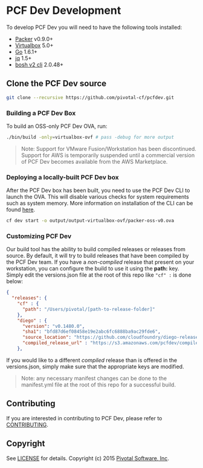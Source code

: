 # PCF Dev Development

To develop PCF Dev you will need to have the following tools installed:

- [Packer](https://www.packer.io) v0.9.0+
- [Virtualbox](https://www.virtualbox.org/) 5.0+
- [Go](https://golang.org) 1.6.1+
- [jq](https://stedolan.github.io/jq/) 1.5+
- [bosh v2 cli](https://bosh.io/docs/cli-v2.html#install) 2.0.48+

## Clone the PCF Dev source

```bash
git clone --recursive https://github.com/pivotal-cf/pcfdev.git
```

### Building a PCF Dev Box

To build an OSS-only PCF Dev OVA, run:

```bash
./bin/build -only=virtualbox-ovf # pass -debug for more output
```

> Note: Support for VMware Fusion/Workstation has been discontinued. Support for AWS is temporarily suspended until a commercial version of PCF Dev becomes available from the AWS Marketplace.

### Deploying a locally-built PCF Dev box

After the PCF Dev box has been built, you need to use the PCF Dev CLI to launch the OVA. This will disable various checks for system requirements such as system memory. More information on installation of the CLI can be found [here](http://docs.pivotal.io/pcf-dev/index.html#installing).

```bash
cf dev start -o output/output-virtualbox-ovf/packer-oss-v0.ova
```

### Customizing PCF Dev

Our build tool has the ability to build compiled releases or releases from source. By default, it will try to build releases that have been compiled by the PCF Dev team. If you have a *non-compiled* release that present on your workstation, you can configure the build to use it using the **path:** key. Simply edit the versions.json file at the root of this repo like `"cf" :` is done below:

```json
{
  "releases": {
    "cf" : {
      "path": "/Users/pivotal/[path-to-release-folder]"
    },
    "diego" : {
      "version": "v0.1480.0",
      "sha1": "bfd87d6ef08458e19e2abc6fc6888ba9ac29fde6",
      "source_location": "https://github.com/cloudfoundry/diego-release",
      "compiled_release_url" : "https://s3.amazonaws.com/pcfdev/compiled-releases/diego-8d1450da393eae98d565b9e0e7154c742e75e513.tgz"
    },
```

If you would like to a different *compiled* release than is offered in the versions.json, simply make sure that the appropriate keys are modified.

> Note: any necessary manifest changes can be done to the manifest.yml file at the root of this repo for a successful build.

## Contributing

If you are interested in contributing to PCF Dev, please refer to [CONTRIBUTING](CONTRIBUTING.md).

## Copyright

See [LICENSE](LICENSE) for details.
Copyright (c) 2015 [Pivotal Software, Inc](http://www.pivotal.io/).
